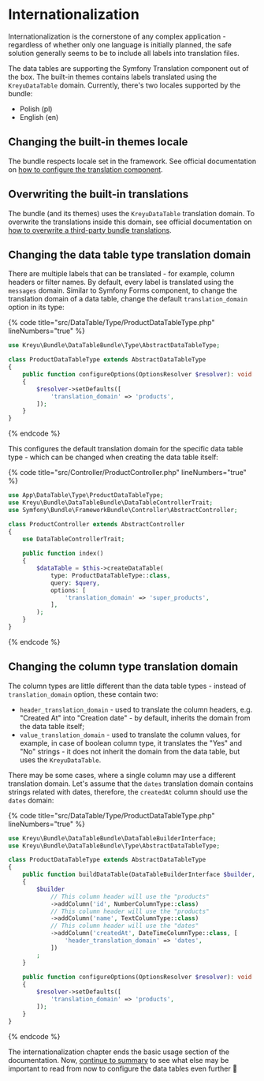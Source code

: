 # Internationalization

Internationalization is the cornerstone of any complex application - regardless of whether only one language is initially planned, the safe solution generally seems to be to include all labels into translation files.

The data tables are supporting the Symfony Translation component out of the box. The built-in themes contains labels translated using the `KreyuDataTable` domain. Currently, there's two locales supported by the bundle:

* Polish (pl)
* English (en)

## Changing the built-in themes locale

The bundle respects locale set in the framework. See official documentation on [how to configure the translation component](https://symfony.com/doc/current/translation.html#configuration).

## Overwriting the built-in translations

The bundle (and its themes) uses the `KreyuDataTable` translation domain. To overwrite the translations inside this domain, see official documentation on [how to overwrite a third-party bundle translations](https://symfony.com/doc/current/bundles/override.html#translations).

## Changing the data table type translation domain

There are multiple labels that can be translated - for example, column headers or filter names. By default, every label is translated using the `messages` domain. Similar to Symfony Forms component, to change the translation domain of a data table, change the default `translation_domain` option in its type:

{% code title="src/DataTable/Type/ProductDataTableType.php" lineNumbers="true" %}
```php
use Kreyu\Bundle\DataTableBundle\Type\AbstractDataTableType;

class ProductDataTableType extends AbstractDataTableType
{
    public function configureOptions(OptionsResolver $resolver): void
    {
        $resolver->setDefaults([
            'translation_domain' => 'products',
        ]);
    }
}
```
{% endcode %}

This configures the default translation domain for the specific data table type - which can be changed when creating the data table itself:

{% code title="src/Controller/ProductController.php" lineNumbers="true" %}
```php
use App\DataTable\Type\ProductDataTableType;
use Kreyu\Bundle\DataTableBundle\DataTableControllerTrait;
use Symfony\Bundle\FrameworkBundle\Controller\AbstractController;

class ProductController extends AbstractController
{
    use DataTableControllerTrait;
    
    public function index()
    {
        $dataTable = $this->createDataTable(
            type: ProductDataTableType::class, 
            query: $query,
            options: [
                'translation_domain' => 'super_products',
            ],
        );
    }
}
```
{% endcode %}

## Changing the column type translation domain

The column types are little different than the data table types - instead of `translation_domain` option, these contain two:

* &#x20;`header_translation_domain` - used to translate the column headers, e.g. "Created At" into "Creation date" - by default, inherits the domain from the data table itself;
* `value_translation_domain` - used to translate the column values, for example, in case of boolean column type, it translates the "Yes" and "No" strings - it does not inherit the domain from the data table, but uses the `KreyuDataTable`.

There may be some cases, where a single column may use a different translation domain. Let's assume that the `dates` translation domain contains strings related with dates, therefore, the `createdAt` column should use the `dates` domain:

{% code title="src/DataTable/Type/ProductDataTableType.php" lineNumbers="true" %}
```php
use Kreyu\Bundle\DataTableBundle\DataTableBuilderInterface;
use Kreyu\Bundle\DataTableBundle\Type\AbstractDataTableType;

class ProductDataTableType extends AbstractDataTableType
{
    public function buildDataTable(DataTableBuilderInterface $builder, array $options): void
    {
        $builder
            // This column header will use the "products"
            ->addColumn('id', NumberColumnType::class)
            // This column header will use the "products"
            ->addColumn('name', TextColumnType::class)
            // This column header will use the "dates"
            ->addColumn('createdAt', DateTimeColumnType::class, [
                'header_translation_domain' => 'dates',
            ])
        ;
    }
    
    public function configureOptions(OptionsResolver $resolver): void
    {
        $resolver->setDefaults([
            'translation_domain' => 'products',
        ]);
    }
}
```
{% endcode %}

The internationalization chapter ends the basic usage section of the documentation. Now, [continue to summary](summary.md) to see what else may be important to read from now to configure the data tables even further :rocket:
